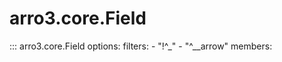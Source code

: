 # arro3.core.Field

::: arro3.core.Field
    options:
      filters:
        - "!^_"
        - "^__arrow"
      members:
